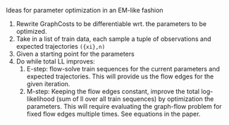 Ideas for parameter optimization in an EM-like fashion

 1. Rewrite GraphCosts to be differentiable wrt. the parameters to be optimized.
 1. Take in a list of train data, each sample a tuple of observations and expected trajectories `({xi},n)`
 1. Given a starting point for the parameters
 1. Do while total LL improves:
    1. E-step: flow-solve train sequences for the current parameters and expected trajectories. This will provide us the flow edges for the given iteration.
    2. M-step: Keeping the flow edges constant, improve the total log-likelihood (sum of ll over all train sequences) by optimization the parameters. This will require evaluating the graph-flow problem for fixed flow edges multiple times. See equations in the paper.
    
